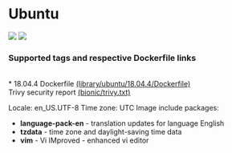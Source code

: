 # Ubuntu
[![](https://images.microbadger.com/badges/image/antonchernik/ubuntu.svg)](https://microbadger.com/images/antonchernik/ubuntu)
[![](https://images.microbadger.com/badges/version/antonchernik/ubuntu.svg)](https://microbadger.com/images/antonchernik/ubuntu)
### Supported tags and respective Dockerfile links
<br/>* 18.04.4 Dockerfile [(library/ubuntu/18.04.4/Dockerfile)](https://github.com/antonchernik/docker/blob/ubuntu-v18.04.4/library/ubuntu/18.04.4/Dockerfile)<br />Trivy security report [(bionic/trivy.txt)](https://github.com/antonchernik/docker/blob/ubuntu-v18.04.4/library/ubuntu/18.04.4/trivy.txt)<br />

  Locale: en_US.UTF-8
  Time zone: UTC
  Image include packages:
  * **language-pack-en** - translation updates for language English
  * **tzdata** - time zone and daylight-saving time data
  * **vim** - Vi IMproved - enhanced vi editor